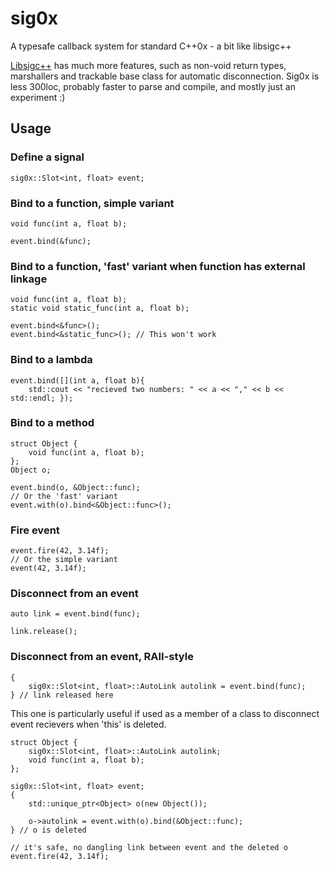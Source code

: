# sig0x
A typesafe callback system for standard C++0x - a bit like libsigc++

[Libsigc++](http://libsigc.sourceforge.net/) has much more features,
such as non-void return types, marshallers and trackable base class for
automatic disconnection. Sig0x is less 300loc, probably faster to parse and
compile, and mostly just an experiment :)

## Usage

### Define a signal
    sig0x::Slot<int, float> event;

### Bind to a function, simple variant
    void func(int a, float b);

    event.bind(&func);

### Bind to a function, 'fast' variant when function has external linkage
    void func(int a, float b);
    static void static_func(int a, float b);

    event.bind<&func>();
    event.bind<&static_func>(); // This won't work

### Bind to a lambda
    event.bind([](int a, float b){
        std::cout << "recieved two numbers: " << a << "," << b << std::endl; });

### Bind to a method
    struct Object {
        void func(int a, float b);
    };
    Object o;

    event.bind(o, &Object::func);
    // Or the 'fast' variant
    event.with(o).bind<&Object::func>();

### Fire event
    event.fire(42, 3.14f);
    // Or the simple variant
    event(42, 3.14f);

### Disconnect from an event
    auto link = event.bind(func);

    link.release();

### Disconnect from an event, RAII-style
    {
        sig0x::Slot<int, float>::AutoLink autolink = event.bind(func);
    } // link released here

This one is particularly useful if used as a member of a class
to disconnect event recievers when 'this' is deleted.

    struct Object {
        sig0x::Slot<int, float>::AutoLink autolink;
        void func(int a, float b);
    };

    sig0x::Slot<int, float> event;
    {
        std::unique_ptr<Object> o(new Object());

        o->autolink = event.with(o).bind(&Object::func);
    } // o is deleted

    // it's safe, no dangling link between event and the deleted o
    event.fire(42, 3.14f);

